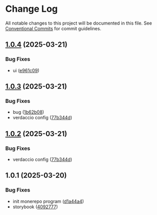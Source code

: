# Change Log

All notable changes to this project will be documented in this file.
See [Conventional Commits](https://conventionalcommits.org) for commit guidelines.

## [1.0.4](https://github.com/abcdyeah/lf-monerepo/compare/@lf/ui@1.0.3...@lf/ui@1.0.4) (2025-03-21)


### Bug Fixes

* ui ([e961c09](https://github.com/abcdyeah/lf-monerepo/commit/e961c09396abd7de258cb198c7d36e5e97a53e54))





## [1.0.3](https://github.com/abcdyeah/lf-monerepo/compare/@lf/ui@1.0.1...@lf/ui@1.0.3) (2025-03-21)


### Bug Fixes

* bug ([1b62b08](https://github.com/abcdyeah/lf-monerepo/commit/1b62b08ca8a13aa573d83d44ad85542e6669ee28))
* verdaccio config ([77b344d](https://github.com/abcdyeah/lf-monerepo/commit/77b344d0e598d35ce745b03a0fbfb93ba92a83e0))





## [1.0.2](https://github.com/abcdyeah/lf-monerepo/compare/@lf/ui@1.0.1...@lf/ui@1.0.2) (2025-03-21)


### Bug Fixes

* verdaccio config ([77b344d](https://github.com/abcdyeah/lf-monerepo/commit/77b344d0e598d35ce745b03a0fbfb93ba92a83e0))





## 1.0.1 (2025-03-20)


### Bug Fixes

* init monerepo program ([d1a44a4](https://github.com/abcdyeah/lf-monerepo/commit/d1a44a4897a64b3e6e9d4421b4603189ab9d5522))
* storybook ([4092777](https://github.com/abcdyeah/lf-monerepo/commit/40927777718fa0b2a5c4c109ccef1b95c874ad04))
